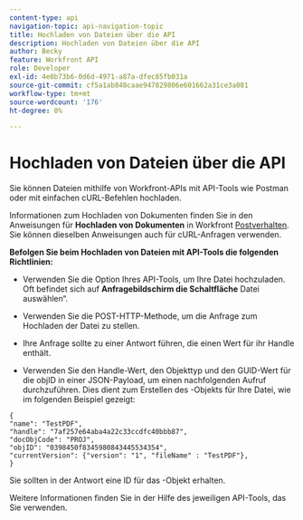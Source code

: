 ```yaml
---
content-type: api
navigation-topic: api-navigation-topic
title: Hochladen von Dateien über die API
description: Hochladen von Dateien über die API
author: Becky
feature: Workfront API
role: Developer
exl-id: 4e0b73b6-0d6d-4971-a87a-dfec85fb031a
source-git-commit: cf5a1ab848caae947829806e601662a31ce3a081
workflow-type: tm+mt
source-wordcount: '176'
ht-degree: 0%

---
```


# Hochladen von Dateien über die API

Sie können Dateien mithilfe von Workfront-APIs mit API-Tools wie Postman oder mit einfachen cURL-Befehlen hochladen.

Informationen zum Hochladen von Dokumenten finden Sie in den Anweisungen für **Hochladen von Dokumenten** in Workfront [Postverhalten](/help/quicksilver/wf-api/general/api-basics.md#post-behavior). Sie können dieselben Anweisungen auch für cURL-Anfragen verwenden.

**Befolgen Sie beim Hochladen von Dateien mit API-Tools die folgenden Richtlinien:**

* Verwenden Sie die Option Ihres API-Tools, um Ihre Datei hochzuladen. Oft befindet sich auf **Anfragebildschirm die Schaltfläche** Datei auswählen“.

* Verwenden Sie die POST-HTTP-Methode, um die Anfrage zum Hochladen der Datei zu stellen.

* Ihre Anfrage sollte zu einer Antwort führen, die einen Wert für ihr Handle enthält.

* Verwenden Sie den Handle-Wert, den Objekttyp und den GUID-Wert für die objID in einer JSON-Payload, um einen nachfolgenden Aufruf durchzuführen. Dies dient zum Erstellen des -Objekts für Ihre Datei, wie im folgenden Beispiel gezeigt:

```
{
"name": "TestPDF",
"handle": "7af257e64aba4a22c33ccdfc40bbb87",
"docObjCode": "PROJ",
"objID": "0398450f8345980843445534354",
"currentVersion": {"version": "1", "fileName" : "TestPDF"},
}
```

Sie sollten in der Antwort eine ID für das -Objekt erhalten.

Weitere Informationen finden Sie in der Hilfe des jeweiligen API-Tools, das Sie verwenden.
